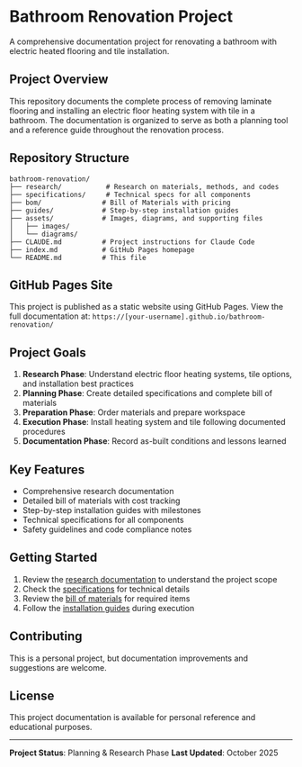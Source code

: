 # Bathroom Renovation Project

A comprehensive documentation project for renovating a bathroom with electric heated flooring and tile installation.

## Project Overview

This repository documents the complete process of removing laminate flooring and installing an electric floor heating system with tile in a bathroom. The documentation is organized to serve as both a planning tool and a reference guide throughout the renovation process.

## Repository Structure

```
bathroom-renovation/
├── research/           # Research on materials, methods, and codes
├── specifications/     # Technical specs for all components
├── bom/               # Bill of Materials with pricing
├── guides/            # Step-by-step installation guides
├── assets/            # Images, diagrams, and supporting files
│   ├── images/
│   └── diagrams/
├── CLAUDE.md          # Project instructions for Claude Code
├── index.md           # GitHub Pages homepage
└── README.md          # This file
```

## GitHub Pages Site

This project is published as a static website using GitHub Pages. View the full documentation at:
`https://[your-username].github.io/bathroom-renovation/`

## Project Goals

1. **Research Phase**: Understand electric floor heating systems, tile options, and installation best practices
2. **Planning Phase**: Create detailed specifications and complete bill of materials
3. **Preparation Phase**: Order materials and prepare workspace
4. **Execution Phase**: Install heating system and tile following documented procedures
5. **Documentation Phase**: Record as-built conditions and lessons learned

## Key Features

- Comprehensive research documentation
- Detailed bill of materials with cost tracking
- Step-by-step installation guides with milestones
- Technical specifications for all components
- Safety guidelines and code compliance notes

## Getting Started

1. Review the [research documentation](research/) to understand the project scope
2. Check the [specifications](specifications/) for technical details
3. Review the [bill of materials](bom/) for required items
4. Follow the [installation guides](guides/) during execution

## Contributing

This is a personal project, but documentation improvements and suggestions are welcome.

## License

This project documentation is available for personal reference and educational purposes.

---

**Project Status**: Planning & Research Phase
**Last Updated**: October 2025
